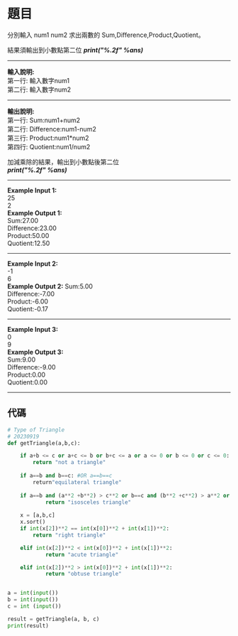 # 題目
分別輸入 num1 num2 求出兩數的 Sum,Difference,Product,Quotient。

結果須輸出到小數點第二位
***print("%.2f" %ans)***

---------------------------------------------------
**輸入說明:**  
第一行: 輸入數字num1  
第二行: 輸入數字num2  

---------------------------------------------------
**輸出說明:**  
第一行: Sum:num1+num2  
第二行: Difference:num1-num2  
第三行: Product:num1*num2  
第四行: Quotient:num1/num2  

加減乘除的結果，輸出到小數點後第二位  
***print("%.2f" %ans)***

---------------------------------------------------
**Example Input 1:**  
25  
2  
**Example Output 1:**  
Sum:27.00  
Difference:23.00  
Product:50.00  
Quotient:12.50  

--------------------------------
**Example Input 2:**  
-1  
6  
**Example Output 2:**
Sum:5.00  
Difference:-7.00  
Product:-6.00  
Quotient:-0.17  

--------------------------------
**Example Input 3:**  
0  
9  
**Example Output 3:**  
Sum:9.00  
Difference:-9.00  
Product:0.00  
Quotient:0.00  


---
## 代碼
```python
# Type of Triangle
# 20230919
def getTriangle(a,b,c):

    if a+b <= c or a+c <= b or b+c <= a or a <= 0 or b <= 0 or c <= 0:
        return "not a triangle"
    
    if a==b and b==c: #OR a==b==c
        return"equilateral triangle"
    
    if a==b and (a**2 +b**2) > c**2 or b==c and (b**2 +c**2) > a**2 or a==c  and (a**2 +c**2) > b**2:
            return "isosceles triangle"
            
    x = [a,b,c]
    x.sort()
    if int(x[2])**2 == int(x[0])**2 + int(x[1])**2:
        return "right triangle"

    elif int(x[2])**2 < int(x[0])**2 + int(x[1])**2:
            return "acute triangle"

    elif int(x[2])**2 > int(x[0])**2 + int(x[1])**2:
            return "obtuse triangle"


a = int(input())
b = int(input())
c = int (input())

result = getTriangle(a, b, c)
print(result)
```
